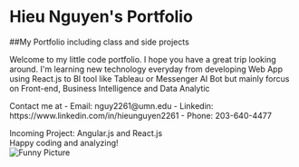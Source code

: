 # Hieu Nguyen's Portfolio
##My Portfolio including class and side projects
<p>
Welcome to my little code portfolio. I hope you have a great trip looking around.
I'm learning new technology everyday from developing Web App using React.js to BI tool like Tableau or Messenger AI Bot but mainly forcus on Front-end, Business Intelligence and Data Analytic
</p>
Contact me at 
- Email:      nguy2261@umn.edu
- Linkedin:   https://www.linkedin.com/in/hieunguyen2261
- Phone:      203-640-4477

Incoming Project: Angular.js and React.js <br />
Happy coding and analyzing!  <br />
![Funny Picture](https://wyncode.co/wp-content/uploads/2014/08/171.jpg)

